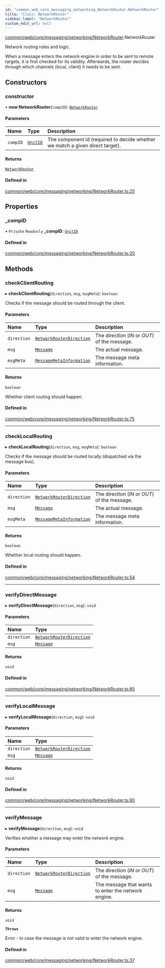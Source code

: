 ```yaml
---
id: "common_web_core_messaging_networking_NetworkRouter.NetworkRouter"
title: "Class: NetworkRouter"
sidebar_label: "NetworkRouter"
custom_edit_url: null
---
```


[common/web/core/messaging/networking/NetworkRouter](../modules/common_web_core_messaging_networking_NetworkRouter.md).NetworkRouter

Network routing rules and logic.

When a message enters the network engine in order to be sent to remote targets, it is first checked for its
validity. Afterwards, the router decides through which channels (local, client) it needs to be sent.

## Constructors

### constructor

• **new NetworkRouter**(`compID`): [`NetworkRouter`](common_web_core_messaging_networking_NetworkRouter.NetworkRouter.md)

#### Parameters

| Name | Type | Description |
| :------ | :------ | :------ |
| `compID` | [`UnitID`](common_web_utils_UnitID.UnitID.md) | The component id (required to decide whether we match a given direct target). |

#### Returns

[`NetworkRouter`](common_web_core_messaging_networking_NetworkRouter.NetworkRouter.md)

#### Defined in

[common/web/core/messaging/networking/NetworkRouter.ts:25](https://github.com/Soroush9978/rds-ng/blob/3365237/src/common/web/core/messaging/networking/NetworkRouter.ts#L25)

## Properties

### \_compID

• `Private` `Readonly` **\_compID**: [`UnitID`](common_web_utils_UnitID.UnitID.md)

#### Defined in

[common/web/core/messaging/networking/NetworkRouter.ts:20](https://github.com/Soroush9978/rds-ng/blob/3365237/src/common/web/core/messaging/networking/NetworkRouter.ts#L20)

## Methods

### checkClientRouting

▸ **checkClientRouting**(`direction`, `msg`, `msgMeta`): `boolean`

Checks if the message should be routed through the client.

#### Parameters

| Name | Type | Description |
| :------ | :------ | :------ |
| `direction` | [`NetworkRouterDirection`](../enums/common_web_core_messaging_networking_NetworkRouter.NetworkRouterDirection.md) | The direction (*IN* or *OUT*) of the message. |
| `msg` | [`Message`](common_web_core_messaging_Message.Message.md) | The actual message. |
| `msgMeta` | [`MessageMetaInformation`](common_web_core_messaging_meta_MessageMetaInformation.MessageMetaInformation.md) | The message meta information. |

#### Returns

`boolean`

Whether client routing should happen.

#### Defined in

[common/web/core/messaging/networking/NetworkRouter.ts:75](https://github.com/Soroush9978/rds-ng/blob/3365237/src/common/web/core/messaging/networking/NetworkRouter.ts#L75)

___

### checkLocalRouting

▸ **checkLocalRouting**(`direction`, `msg`, `msgMeta`): `boolean`

Checks if the message should be routed locally (dispatched via the message bus).

#### Parameters

| Name | Type | Description |
| :------ | :------ | :------ |
| `direction` | [`NetworkRouterDirection`](../enums/common_web_core_messaging_networking_NetworkRouter.NetworkRouterDirection.md) | The direction (*IN* or *OUT*) of the message. |
| `msg` | [`Message`](common_web_core_messaging_Message.Message.md) | The actual message. |
| `msgMeta` | [`MessageMetaInformation`](common_web_core_messaging_meta_MessageMetaInformation.MessageMetaInformation.md) | The message meta information. |

#### Returns

`boolean`

Whether local routing should happen.

#### Defined in

[common/web/core/messaging/networking/NetworkRouter.ts:54](https://github.com/Soroush9978/rds-ng/blob/3365237/src/common/web/core/messaging/networking/NetworkRouter.ts#L54)

___

### verifyDirectMessage

▸ **verifyDirectMessage**(`direction`, `msg`): `void`

#### Parameters

| Name | Type |
| :------ | :------ |
| `direction` | [`NetworkRouterDirection`](../enums/common_web_core_messaging_networking_NetworkRouter.NetworkRouterDirection.md) |
| `msg` | [`Message`](common_web_core_messaging_Message.Message.md) |

#### Returns

`void`

#### Defined in

[common/web/core/messaging/networking/NetworkRouter.ts:85](https://github.com/Soroush9978/rds-ng/blob/3365237/src/common/web/core/messaging/networking/NetworkRouter.ts#L85)

___

### verifyLocalMessage

▸ **verifyLocalMessage**(`direction`, `msg`): `void`

#### Parameters

| Name | Type |
| :------ | :------ |
| `direction` | [`NetworkRouterDirection`](../enums/common_web_core_messaging_networking_NetworkRouter.NetworkRouterDirection.md) |
| `msg` | [`Message`](common_web_core_messaging_Message.Message.md) |

#### Returns

`void`

#### Defined in

[common/web/core/messaging/networking/NetworkRouter.ts:80](https://github.com/Soroush9978/rds-ng/blob/3365237/src/common/web/core/messaging/networking/NetworkRouter.ts#L80)

___

### verifyMessage

▸ **verifyMessage**(`direction`, `msg`): `void`

Verifies whether a message may enter the network engine.

#### Parameters

| Name | Type | Description |
| :------ | :------ | :------ |
| `direction` | [`NetworkRouterDirection`](../enums/common_web_core_messaging_networking_NetworkRouter.NetworkRouterDirection.md) | The direction (*IN* or *OUT*) of the message. |
| `msg` | [`Message`](common_web_core_messaging_Message.Message.md) | The message that wants to enter the network engine. |

#### Returns

`void`

**`Throws`**

Error - In case the message is not valid to enter the network engine.

#### Defined in

[common/web/core/messaging/networking/NetworkRouter.ts:37](https://github.com/Soroush9978/rds-ng/blob/3365237/src/common/web/core/messaging/networking/NetworkRouter.ts#L37)

